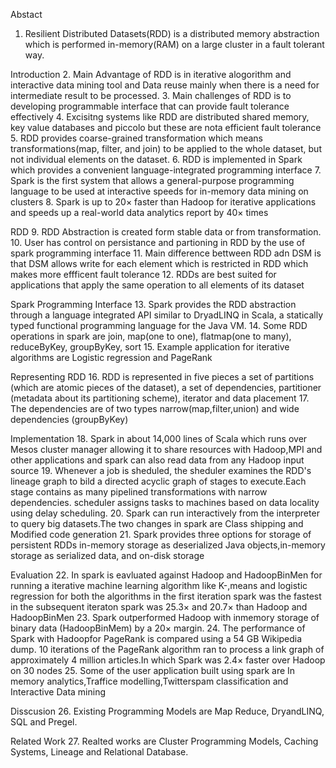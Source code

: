 Abstact
1.	Resilient Distributed Datasets(RDD) is a distributed memory abstraction which is performed in-memory(RAM)   on a large cluster in a fault tolerant way.

Introduction
2.	Main Advantage of RDD is in iterative alogorithm and interactive data mining tool and Data reuse mainly when there is a  need for intermediate result to be processed.
3.	Main challenges of RDD is to developing programmable interface that can provide fault tolerance effectively
4.	Excisitng systems like RDD are distributed shared memory, key value databases and piccolo but these are nota efficient  fault tolerance 
5.	RDD provides coarse-grained transformation which means transformations(map, filter, and join)  to be applied to the whole dataset, but not individual elements on the dataset. 
6.	RDD is implemented in Spark which provides a convenient language-integrated programming interface
7.	Spark is the first system that allows a general-purpose programming language to be used at interactive speeds for in-memory data mining on clusters
8.	Spark is up to 20× faster than Hadoop for iterative applications and speeds up a real-world data analytics report by 40× times

RDD
9.	RDD Abstraction is created form stable data or from transformation.
10.	 User has control on persistance and partioning in RDD by the use of spark programming interface
11.	Main difference bettween RDD adn DSM is that DSM allows write for each element which is restricted in RDD which makes more effficent fault tolerance
12.	RDDs are best suited for applications that apply the same operation to all elements of its dataset

Spark Programming Interface
13.	Spark provides the RDD abstraction through a language integrated API similar to DryadLINQ  in Scala, a statically typed functional programming language for the Java VM.
14.	Some RDD operations in spark are join, map(one to one), flatmap(one to many), reduceByKey, groupByKey, sort
15.	Example application for iterative algorithms are Logistic regression and PageRank

Representing RDD
16.	RDD is represented in five pieces a set of partitions (which are atomic pieces of the dataset), a set of dependencies, partitioner (metadata about its partitioning scheme), iterator and data placement
17.	The dependencies are of two types narrow(map,filter,union) and wide dependencies (groupByKey)

Implementation
18.	 Spark in about 14,000 lines of Scala which runs over Mesos cluster manager allowing it to share resources with Hadoop,MPI and other applications and spark can also read data from any Hadoop input source
19.	 Whenever a job is sheduled, the sheduler examines the RDD's lineage graph to bild a  directed acyclic graph of stages to execute.Each stage contains as many pipelined transformations with narrow dependencies. scheduler assigns tasks to machines based on data locality using delay scheduling.
20.	Spark can run interactively from the interpreter to query big datasets.The two changes in spark are Class shipping  and Modified code generation
21.	Spark provides three options for storage of persistent RDDs in-memory storage as deserialized Java objects,in-memory storage as serialized data, and on-disk storage

Evaluation
22.	In spark is eavluated against Hadoop and HadoopBinMen for running a iterative machine learning algorithm like K-,means and  logistic regression for both the algorithms in the first iteration spark was the fastest in the subsequent iteraton spark was 25.3× and 20.7× than Hadoop and HadoopBinMen
23.	 Spark outperformed Hadoop with inmemory storage of binary data (HadoopBinMem) by a 20× margin. 
24.	The performance of Spark with Hadoopfor PageRank is compared using a 54 GB Wikipedia dump. 10 iterations of the PageRank algorithm ran to process a link graph of approximately 4 million articles.In which Spark was  2.4× faster over Hadoop on 30 nodes
25.	Some of the user application built using spark are In memory analytics,Traffice modelling,Twitterspam classification  and Interactive Data mining

Disscusion
26.	 Existing Programming Models are Map Reduce, DryandLINQ, SQL and Pregel.

Related Work
27.	Realted works are Cluster Programming Models, Caching Systems, Lineage and Relational Database.
